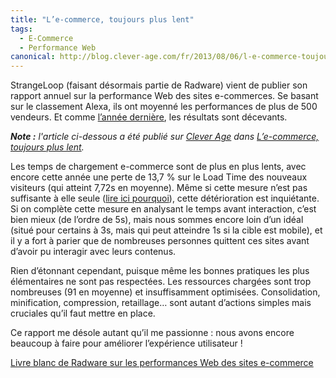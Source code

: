 ```yaml
---
title: "L’e-commerce, toujours plus lent"
tags:
  - E-Commerce
  - Performance Web
canonical: http://blog.clever-age.com/fr/2013/08/06/l-e-commerce-toujours-plus-lent/
---
```


StrangeLoop (faisant désormais partie de Radware) vient de publier son rapport annuel sur la performance Web des sites e-commerces. Se basant sur le classement Alexa, ils ont moyenné les performances de plus de 500 vendeurs. Et comme [l’année dernière](/2012/01/le-commerce-reste-lent/), les résultats sont décevants.

<!-- more -->

<em class="canonical">**Note&nbsp;:** l'article ci-dessous a été publié sur [Clever Age](http://www.clever-age.com/fr/) dans [L’e-commerce, toujours plus lent](http://blog.clever-age.com/fr/2013/08/06/l-e-commerce-toujours-plus-lent/).</em>

Les temps de chargement e-commerce sont de plus en plus lents, avec encore cette année une perte de 13,7 % sur le Load Time des nouveaux visiteurs (qui atteint 7,72s en moyenne). Même si cette mesure n’est pas suffisante à elle seule ([lire ici pourquoi](/2012/07/a-quelle-vitesse-ma-page-se-charge-t-elle/)), cette détérioration est inquiétante. Si on complète cette mesure en analysant le temps avant interaction, c’est bien mieux (de l’ordre de 5s), mais nous sommes encore loin d’un idéal (situé pour certains à 3s, mais qui peut atteindre 1s si la cible est mobile), et il y a fort à parier que de nombreuses personnes quittent ces sites avant d’avoir pu interagir avec leurs contenus.

Rien d’étonnant cependant, puisque même les bonnes pratiques les plus élémentaires ne sont pas respectées. Les ressources chargées sont trop nombreuses (91 en moyenne) et insuffisamment optimisées. Consolidation, minification, compression, retaillage… sont autant d’actions simples mais cruciales qu’il faut mettre en place.

Ce rapport me désole autant qu’il me passionne&nbsp;: nous avons encore beaucoup à faire pour améliorer l’expérience utilisateur !

[Livre blanc de Radware sur les performances Web des sites e-commerce](http://www.radware.com/SiteCode/Templates/rclp.aspx?id=6442452054)
